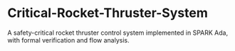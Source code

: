 # Critical-Rocket-Thruster-System
A safety-critical rocket thruster control system implemented in SPARK Ada, with formal verification and flow analysis.
